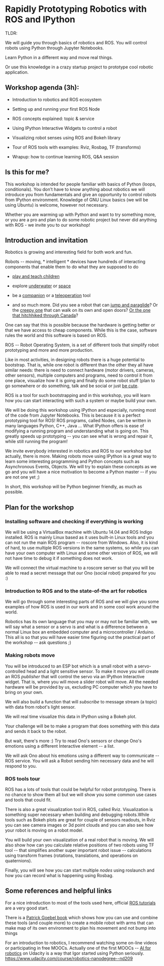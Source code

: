 # Rapidly Prototyping Robotics with ROS and IPython



TLDR:

We will guide you through basics of robotics and ROS.  You will control robots using Python through Jupyter Notebooks.


Learn Python in a different way and move real things.

Or use this knowledge in a crazy startup project to prototype cool robotic application.



## Workshop agenda (3h):


 - Introduction to robotics and ROS ecosystem

 - Setting up and running your first ROS Node

 - ROS concepts explained: topic & service

 - Using IPython Interactive Widgets to control a robot

 - Visualizing robot senses using ROS and Bokeh library

 - Tour of ROS tools with examples: Rviz, Rosbag, TF (transforms)

 - Wrapup: how to continue learning ROS, Q&A session


## Is this for me?


This workshop is intended for people familiar with basics of Python (loops, conditionals). You don’t have to know anything about robotics we will introduce you from fundamentals and give an opportunity to control robots from IPython environment. Knowledge of GNU Linux basics (we will be using Ubuntu) is welcome, however not necessary. 


Whether you are warming up with Python and want to try something more, or you are a pro and plan to do some robotic project but never did anything with ROS - we invite you to our workshop!









## Introduction and invitation



Robotics is growing and interesting field for both work and fun.


Robots -- moving, * intelligent * devices have hundreds of interacting components that enable them to do what they are supposed to do



- [play and teach children](https://www.youtube.com/watch?v=sF0tRCqvyT0)


- explore [underwater](https://www.youtube.com/watch?v=EgtZAUDqxHE) or [space](https://vimeo.com/146183080)


- be a [companion](https://www.youtube.com/watch?v=dx0zxr3D_zU) or a [teleoperation](https://www.youtube.com/watch?v=p92415PxgCw) tool


- and so much more. Did you see a robot that can [jump and paraglide](https://www.youtube.com/watch?v=_luhn7TLfWU)? Or the [creepy one](https://www.youtube.com/watch?v=rVlhMGQgDkY) that can walk on its own and open doors? [Or the one that hitchhiked through Canada](http://mir1.hitchbot.me/)?



One can say that this is possible because the hardware is getting better or that we have access to cheap components. While this is the case, software rules the world and this software is based on ROS.



ROS -- Robot Operating System, is a set of different tools that simplify robot prototyping and more and more production.


Like in most activities, in designing robots there is a huge potential to bootstrap. That is, while one robot is different than the other they all have similar needs: there is need to connect hardware (motor drivers, cameras, other sensors), multiple computers and programs, need to control it from one place, visualize how it is going and finally do some robot stuff (plan to go somewhere or do something, talk and be social or just [be cute](https://www.youtube.com/watch?v=3g-yrjh58ms).



ROS is a tool for such bootstrapping and in this workshop, you will learn how you can start interacting with such a system or maybe build your own.




We will be doing this workshop using IPython and especially, running most of the code from Jupyter Notebooks. This is because it is a perfect prototyping tool for ROS! ROS programs, called Nodes, can be written in many languages Python, C++, Java ... What IPython offers is ease of modifying a running program and understanding what is going on. This greatly speeds up prototyping -- you can see what is wrong and repair it, while still running the program!



We invite everybody interested in robotics and ROS to our workshop but actually, there is more. Making robots move using IPython is a great way to learn some interesting programming and Python concepts such as Asynchronous Events, Objects. We will try to explain these concepts as we go and you will have a nice motivation to become a Python master -- if you are not one yet ;)


In short, this workshop will be Python beginner friendly, as much as possible.



## Plan for the workshop



### Installing software and checking if everything is working



We will be using a VirtualBox machine with Ubuntu 14.04 and ROS Indigo installed. ROS is mainly Linux based as it uses built-in Linux tools and you can not run the main ROS program -- roscore from Windows. Also, it is kind of hard, to use multiple ROS versions in the same systems, so while you can have your own computer with Linux and some other version of ROS, we will not have time to debug it if something does not work.



We will connect the virtual machine to a roscore server so that you will be able to read a secret message that our Ono (social robot) prepared for you :)



### Introduction to ROS and to the state-of-the art for robotics



We will go through some interesting parts of ROS and we will give you some examples of how ROS is used in our work and in some cool work around the world.



Robotics has its own language that you may or may not be familiar with, we will say what a sensor or a servo is and what is a difference between a normal Linux box an embedded computer and a microcontroller / Arduino. This all is so that you will have easier time figuring out the practical part of the workshop -- ask questions ;)




### Making robots move



You will be introduced to an ESP bot which is a small robot with a servo- controlled head and a light sensitive sensor. To make it move you will create an ROS *publisher* that will control the servo via an IPython Interactive widget. That is, where you will move a slider robot will move. All the needed hardware will be provided by us, excluding PC computer which you have to bring on your own.  



We will also build a function that will *subscribe* to message stream (a topic) with data from robot's light sensor.



We will real time visualize this data in IPython using a Bokeh plot.



Your challenge will be to make a program that does something with this data and sends it back to the robot.



But wait, there's more :) Try to read Ono's sensors or change Ono's emotions using a different Interactive element -- a list.



We will ask Ono about his emotions using a different way to communicate -- ROS service. You will ask a Robot sending him necessary data and he will respond to you.



### ROS tools tour



ROS has a lots of tools that could be helpful for robot prototyping. There is no chance to show them all but we will show you some common use cases and tools that could fit.



There is also a great visualization tool in ROS, called Rviz. Visualization is something super necessary when building and debugging robots.While tools such as Bokeh plots are great for couple of sensors readouts, in Rviz you can see camera images or 3d point clouds and you can also see how your robot is moving on a robot model.



You will build your own visualization of a real robot that is moving. We will also show how can you calculate relative positions of two robots using TF tool -- that simplifies another super important robot issue -- calculations using transform frames (rotations, translations, and operations on quaternions).



Finally, you will see how you can start multiple *nodes* using roslaunch and how you can record what is happening using Rosbag.



## Some references and helpful links



For a nice introduction to most of the tools used here, official [ROS tutorials](http://wiki.ros.org/ROS/Tutorials) are a very good start.




There is a [Patrick Goebel book](http://wiki.ros.org/Books/ROSbyExampleVol2) which shows how you can use and combine these tools (and couple more) to create a mobile robot with arms that can make map of its own environment to plan his movement and not bump into things



For an introduction to robotics, I recommend watching some on-line videos or participating in free MOOCs. Actually one of the first MOOCs -- [AI for robotics](https://www.udacity.com/course/artificial-intelligence-for-robotics--cs373) on Udacity is a way that Igor started using Python seriously. https://www.udacity.com/course/robotics-nanodegree--nd209

